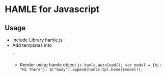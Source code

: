 # HAMLE for Javascript

## Usage
- Include Library hamle.js
- Add templates into <script> blocks
`html
<script type="text/x-hamle" id="tpl-home">
.hamle
  #thisishamle
    a[href=/hamle] This is HAMLE ($hi)
</script>
`
- Render using hamle object
`js
hamle.autoload();
var model = {hi: "Hi There"};
$("body").append(hamle.tpl.home($model));
`
